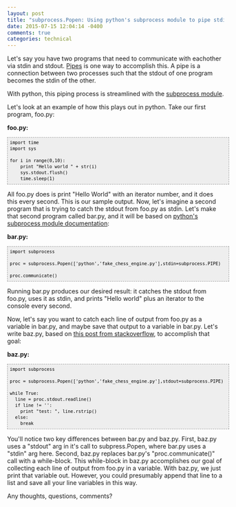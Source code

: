 ```yaml
---
layout: post
title: "subprocess.Popen: Using python's subprocess module to pipe stdin and stdout between processes"
date: 2015-07-15 12:04:14 -0400
comments: true
categories: technical
---
```


Let's say you have two programs that need to communicate with eachother via stdin and stdout. [Pipes](http://www2.cs.uregina.ca/~hamilton/courses/330/notes/unix/pipes/pipes.html) is one way to accomplish this. A pipe is a connection between two processes such that the stdout of one program becomes the stdin of the other.

With python, this piping process is streamlined with the [subprocess module](https://docs.python.org/2/library/subprocess.html). 

Let's look at an example of how this plays out in python. Take our first program, foo.py: 

**foo.py:**
<pre style="font-family: Andale Mono, Lucida Console, Monaco, fixed, monospace; color: #000000; background-color: #eee;font-size: 12px;border: 1px dashed #999999;line-height: 14px;padding: 5px; overflow: auto; width: 100%"><code>import time
import sys

for i in range(0,10):
    print &quot;Hello world &quot; + str(i)
    sys.stdout.flush()
    time.sleep(1)
</code></pre>

All foo.py does is print "Hello World" with an iterator number, and it does this every second. This is our sample output. Now, let's imagine a second program that is trying to catch the stdout from foo.py as stdin. Let's make that second program called bar.py, and it will be based on [python's subprocess module documentation](https://docs.python.org/2/library/subprocess.html):

**bar.py:**
<pre style="font-family: Andale Mono, Lucida Console, Monaco, fixed, monospace; color: #000000; background-color: #eee;font-size: 12px;border: 1px dashed #999999;line-height: 14px;padding: 5px; overflow: auto; width: 100%"><code>import subprocess

proc = subprocess.Popen(['python','fake_chess_engine.py'],stdin=subprocess.PIPE)

proc.communicate()
</code></pre>

Running bar.py produces our desired result: it catches the stdout from foo.py, uses it as stdin, and prints "Hello world" plus an iterator to the console every second. 

Now, let's say you want to catch each line of output from foo.py as a variable in bar.py, and maybe save that output to a variable in bar.py. Let's write baz.py, based on [this post from stackoverflow](https://docs.python.org/2/library/subprocess.html), to accomplish that goal:

**baz.py:**
<pre style="font-family: Andale Mono, Lucida Console, Monaco, fixed, monospace; color: #000000; background-color: #eee;font-size: 12px;border: 1px dashed #999999;line-height: 14px;padding: 5px; overflow: auto; width: 100%"><code>import subprocess

proc = subprocess.Popen(['python','fake_chess_engine.py'],stdout=subprocess.PIPE)

while True:
  line = proc.stdout.readline()
  if line != '':
    print &quot;test: &quot;, line.rstrip()
  else:
    break
</code></pre>

You'll notice two key differences between bar.py and baz.py. First, baz.py uses a "stdout" arg in it's call to subpress.Popen, where bar.py uses a "stdin" arg here. Second, baz.py replaces bar.py's "proc.communicate()" call with a while-block. This while-block in baz.py accomplishes our goal of collecting each line of output from foo.py in a variable. With baz.py, we just print that variable out. However, you could presumably append that line to a list and save all your line variables in this way.

Any thoughts, questions, comments? 